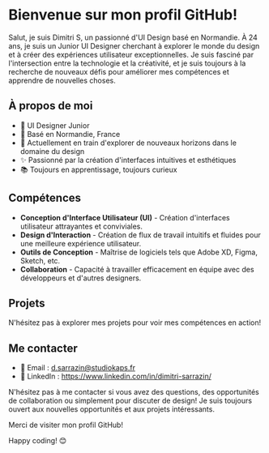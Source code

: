 # Bienvenue sur mon profil GitHub!

Salut, je suis Dimitri S, un passionné d'UI Design basé en Normandie. À 24 ans, je suis un Junior UI Designer cherchant à explorer le monde du design et à créer des expériences utilisateur exceptionnelles. Je suis fasciné par l'intersection entre la technologie et la créativité, et je suis toujours à la recherche de nouveaux défis pour améliorer mes compétences et apprendre de nouvelles choses.

## À propos de moi

- 🎨 UI Designer Junior
- 📍 Basé en Normandie, France
- 🌱 Actuellement en train d'explorer de nouveaux horizons dans le domaine du design
- ✨ Passionné par la création d'interfaces intuitives et esthétiques
- 📚 Toujours en apprentissage, toujours curieux

## Compétences

- **Conception d'Interface Utilisateur (UI)** - Création d'interfaces utilisateur attrayantes et conviviales.
- **Design d'Interaction** - Création de flux de travail intuitifs et fluides pour une meilleure expérience utilisateur.
- **Outils de Conception** - Maîtrise de logiciels tels que Adobe XD, Figma, Sketch, etc.
- **Collaboration** - Capacité à travailler efficacement en équipe avec des développeurs et d'autres designers.

## Projets



N'hésitez pas à explorer mes projets pour voir mes compétences en action!

## Me contacter

- 📧 Email : d.sarrazin@studiokaps.fr
- 💼 LinkedIn : https://www.linkedin.com/in/dimitri-sarrazin/

N'hésitez pas à me contacter si vous avez des questions, des opportunités de collaboration ou simplement pour discuter de design! Je suis toujours ouvert aux nouvelles opportunités et aux projets intéressants.

Merci de visiter mon profil GitHub!

Happy coding! 😊
